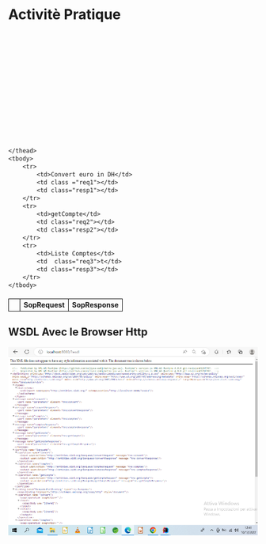 <!DOCTYPE html>
<html lang="en">
<head>
    <meta charset="UTF-8">
    <title>Title</title>
</head>
<body>
<style>
    .server{
                width: 100%;
        height: 200px;
        background-image: url("./src/main/resources/screeshoot/deploy2.PNG");
        background-repeat: no-repeat;
        background-size: cover;
    }
    .wsdl{
        background-image: url("./src/main/resources/screeshoot/wsdl.PNG");
        background-size: cover;
        background-repeat: no-repeat;
    }
    table{
        margin-top: 20px;
        width: 100%;
        border-collapse: collapse;
    }
    th{
        border: 1px solid black;
    }
    td{
        border: 1px solid black;
        height: 300px;
    }
    .req1{
        background-image: url("./src/main/resources/screeshoot/convertSoapRequest.PNG");
        background-size: cover;
        background-repeat: no-repeat;

    }
    .resp1{
        background-image: url("./src/main/resources/screeshoot/convertSoapResponse.PNG");
        background-size: cover;
        background-repeat: no-repeat;
    }

    .req2{
        background-image: url("./src/main/resources/screeshoot/getCompterSoapRequest.PNG");
        background-size: cover;
        background-repeat: no-repeat;

    }
    .resp2{
        background-image: url("./src/main/resources/screeshoot/getCompterRedsponseSoap.PNG");
        background-size: cover;
        background-repeat: no-repeat;
    }

    .req3{
        background-image: url("./src/main/resources/screeshoot/sopRequestListClient.PNG");
        background-size: cover;
        background-repeat: no-repeat;

    }
    .resp3{
        background-image: url("./src/main/resources/screeshoot/responseSoapListCompter.PNG");
        background-size: cover;
        background-repeat: no-repeat;
    }

</style>
<h1>Activitè Pratique</h1>
<div class="server"></div>
<br/>
<table >
    <thead>
        <th  style="width: 10%"></th>
        <th>SopRequest</th>
        <th>SopResponse</th>

    </thead>
    <tbody>
        <tr>
            <td>Convert euro in DH</td>
            <td class ="req1"></td>
            <td class="resp1"></td>
        </tr>
        <tr>
            <td>getCompte</td>
            <td class="req2"></td>
            <td class="resp2"></td>
        </tr>
        <tr>
            <td>Liste Comptes</td>
            <td  class="req3">t</td>
            <td class="resp3"></td>
        </tr>
    </tbody>
</table>
<h2>WSDL Avec le Browser Http</h2>
<div class="wsdl">
    <img src="./src/main/resources/screeshoot/wsdl.PNG" alt="">
</div>
</body>
</html>